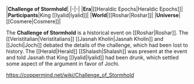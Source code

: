 |**Challenge of Stormhold**|
|-|-|
|**Era**|[[Heraldic Epochs\|Heraldic Epochs]]|
|**Participants**|King [[Iyalid\|Iyalid]]|
|**World**|[[Roshar\|Roshar]]|
|**Universe**|[[Cosmere\|Cosmere]]|

The **Challenge of Stormhold** is a historical event on [[Roshar\|Roshar]].
The [[Veristitalian\|Veristitalians]] [[Jasnah Kholin\|Jasnah Kholin]] and [[Jochi\|Jochi]] debated the details of the challenge, which had been lost to history. The [[Herald\|Herald]] [[Shalash\|Shalash]] was present at the event and told Jasnah that King [[Iyalid\|Iyalid]] had been drunk, which settled some aspect of the argument in favor of Jochi.



https://coppermind.net/wiki/Challenge_of_Stormhold